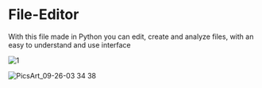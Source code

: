 # File-Editor
With this file made in Python you can edit, create and analyze files, with an easy to understand and use interface

![1](https://user-images.githubusercontent.com/64570084/94347824-fa5e7000-000d-11eb-924d-c680a4d5863a.jpg)

![PicsArt_09-26-03 34 38](https://user-images.githubusercontent.com/64570084/94347827-034f4180-000e-11eb-9df8-d46c0364c997.jpg)
